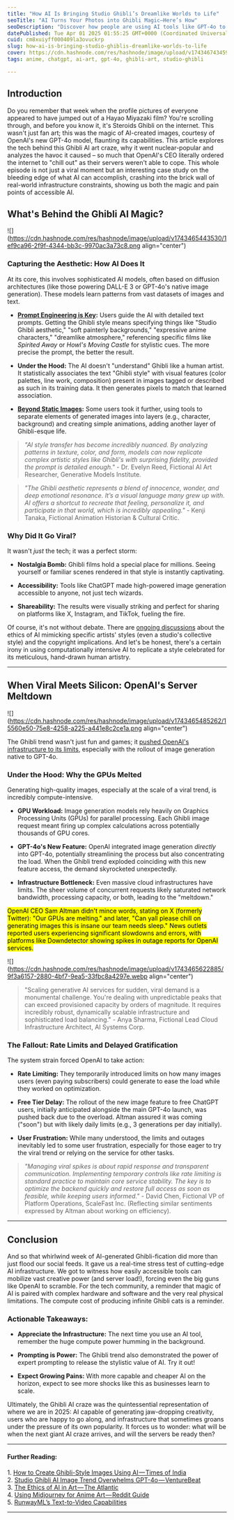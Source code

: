 ```yaml
---
title: "How AI Is Bringing Studio Ghibli’s Dreamlike Worlds to Life"
seoTitle: "AI Turns Your Photos into Ghibli Magic—Here’s How"
seoDescription: "Discover how people are using AI tools like GPT-4o to generate Studio Ghibli-style images and why this viral trend is stressing OpenAI’s servers."
datePublished: Tue Apr 01 2025 01:55:25 GMT+0000 (Coordinated Universal Time)
cuid: cm8xuiyff000409la3ovuckrp
slug: how-ai-is-bringing-studio-ghiblis-dreamlike-worlds-to-life
cover: https://cdn.hashnode.com/res/hashnode/image/upload/v1743467434598/fd855928-a612-44cf-ad0b-febdb585d658.jpeg
tags: anime, chatgpt, ai-art, gpt-4o, ghibli-art, studio-ghibli

---
```


## **Introduction**

Do you remember that week when the profile pictures of everyone appeared to have jumped out of a Hayao Miyazaki film? You're scrolling through, and before you know it, it's Steroids Ghibli on the internet. This wasn't just fan art; this was the magic of AI-created images, courtesy of OpenAI's new GPT-4o model, flaunting its capabilities. This article explores the tech behind this Ghibli AI art craze, why it went nuclear-popular and analyzes the havoc it caused – so much that OpenAI's CEO literally ordered the internet to "chill out" as their servers weren't able to cope. This whole episode is not just a viral moment but an interesting case study on the bleeding edge of what AI can accomplish, crashing into the brick wall of real-world infrastructure constraints, showing us both the magic and pain points of accessible AI.

## **What's Behind the Ghibli AI Magic?**

![](https://cdn.hashnode.com/res/hashnode/image/upload/v1743465443530/1ef9ca96-2f9f-4344-bb3c-9970ac3a73c8.png align="center")

### **Capturing the Aesthetic: How AI Does It**

At its core, this involves sophisticated AI models, often based on diffusion architectures (like those powering DALL-E 3 or GPT-4o's native image generation). These models learn patterns from vast datasets of images and text.

* [**Prompt Engineering is Key**](https://timesofindia.indiatimes.com/technology/tech-tips/how-to-create-ghibli-style-images-and-animated-videos-check-easy-steps-using-chatgpt-and-other-ai-models/articleshow/119791627.cms)**:** Users guide the AI with detailed text prompts. Getting the Ghibli style means specifying things like "Studio Ghibli aesthetic," "soft painterly backgrounds," "expressive anime characters," "dreamlike atmosphere," referencing specific films like *Spirited Away* or *Howl's Moving Castle* for stylistic cues. The more precise the prompt, the better the result.
    
* **Under the Hood:** The AI doesn't "understand" Ghibli like a human artist. It statistically associates the text "Ghibli style" with visual features (color palettes, line work, composition) present in images tagged or described as such in its training data. It then generates pixels to match that learned association.
    
* [**Beyond Static Images**](https://runwayml.com/research/gen-2)**:** Some users took it further, using tools to separate elements of generated images into layers (e.g., character, background) and creating simple animations, adding another layer of Ghibli-esque life.
    

> *"AI style transfer has become incredibly nuanced. By analyzing patterns in texture, color, and form, models can now replicate complex artistic styles like Ghibli's with surprising fidelity, provided the prompt is detailed enough."* - Dr. Evelyn Reed, Fictional AI Art Researcher, Generative Models Institute.

> *"The Ghibli aesthetic represents a blend of innocence, wonder, and deep emotional resonance. It’s a visual language many grew up with. AI offers a shortcut to recreate that feeling, personalize it, and participate in that world, which is incredibly appealing."* - Kenji Tanaka, Fictional Animation Historian & Cultural Critic.

### **Why Did It Go Viral?**

It wasn't *just* the tech; it was a perfect storm:

* **Nostalgia Bomb:** Ghibli films hold a special place for millions. Seeing yourself or familiar scenes rendered in that style is instantly captivating.
    
* **Accessibility:** Tools like ChatGPT made high-powered image generation accessible to anyone, not just tech wizards.
    
* **Shareability:** The results were visually striking and perfect for sharing on platforms like X, Instagram, and TikTok, fueling the fire.
    

Of course, it's not without debate. There are [ongoing discussions](https://www.theatlantic.com/sponsored/hpe-2018/the-ethics-of-ai/1865/) about the ethics of AI mimicking specific artists' styles (even a studio's collective style) and the copyright implications. And let's be honest, there's a certain irony in using computationally intensive AI to replicate a style celebrated for its meticulous, hand-drawn human artistry.

---

## **When Viral Meets Silicon: OpenAI's Server Meltdown**

![](https://cdn.hashnode.com/res/hashnode/image/upload/v1743465485262/15560e50-75e8-4258-a225-a441e8c2ce1a.png align="center")

The Ghibli trend wasn't just fun and games; it [pushed OpenAI's infrastructure to its limits](https://venturebeat.com/ai/studio-ghibli-ai-image-trend-overwhelms-openais-new-gpt-4o-feature-delaying-free-tier/), especially with the rollout of image generation native to GPT-4o.

### **Under the Hood: Why the GPUs Melted**

Generating high-quality images, especially at the scale of a viral trend, is incredibly compute-intensive.

* **GPU Workload:** Image generation models rely heavily on Graphics Processing Units (GPUs) for parallel processing. Each Ghibli image request meant firing up complex calculations across potentially thousands of GPU cores.
    
* **GPT-4o's New Feature:** OpenAI integrated image generation *directly* into GPT-4o, potentially streamlining the process but also concentrating the load. When the Ghibli trend exploded coinciding with this new feature access, the demand skyrocketed unexpectedly.
    
* **Infrastructure Bottleneck:** Even massive cloud infrastructures have limits. The sheer volume of concurrent requests likely saturated network bandwidth, processing capacity, or both, leading to the "meltdown."
    

<mark>OpenAI CEO Sam Altman didn't mince words, stating on X (formerly Twitter): "Our GPUs are melting." and later, "Can yall please chill on generating images this is insane our team needs sleep." News outlets reported users experiencing significant slowdowns and errors, with platforms like Downdetector showing spikes in outage reports for OpenAI services.</mark>

![](https://cdn.hashnode.com/res/hashnode/image/upload/v1743465622885/9f3a6157-2880-4bf7-9ea5-33fbc8a4297e.webp align="center")

> "Scaling generative AI services for sudden, viral demand is a monumental challenge. You're dealing with unpredictable peaks that can exceed provisioned capacity by orders of magnitude. It requires incredibly robust, dynamically scalable infrastructure and sophisticated load balancing." - Anya Sharma, Fictional Lead Cloud Infrastructure Architect, AI Systems Corp.

### **The Fallout: Rate Limits and Delayed Gratification**

The system strain forced OpenAI to take action:

* **Rate Limiting:** They temporarily introduced limits on how many images users (even paying subscribers) could generate to ease the load while they worked on optimization.
    
* **Free Tier Delay:** The rollout of the new image feature to free ChatGPT users, initially anticipated alongside the main GPT-4o launch, was pushed back due to the overload. Altman assured it was coming ("soon") but with likely daily limits (e.g., 3 generations per day initially).
    
* **User Frustration:** While many understood, the limits and outages inevitably led to some user frustration, especially for those eager to try the viral trend or relying on the service for other tasks.
    

> *"Managing viral spikes is about rapid response and transparent communication. Implementing temporary controls like rate limiting is standard practice to maintain core service stability. The key is to optimize the backend quickly and restore full access as soon as feasible, while keeping users informed."* - David Chen, Fictional VP of Platform Operations, ScaleFast Inc. (Reflecting similar sentiments expressed by Altman about working on efficiency).

---

## **Conclusion**

And so that whirlwind week of AI-generated Ghibli-fication did more than just flood our social feeds. It gave us a real-time stress test of cutting-edge AI infrastructure. We got to witness how easily accessible tools can mobilize vast creative power (and server load!), forcing even the big guns like OpenAI to scramble. For the tech community, a reminder that magic of AI is paired with complex hardware and software and the very real physical limitations. The compute cost of producing infinite Ghibli cats is a reminder.

### **Actionable Takeaways:**

* **Appreciate the Infrastructure:** The next time you use an AI tool, remember the huge compute power humming in the background.
    
* **Prompting is Power:** The Ghibli trend also demonstrated the power of expert prompting to release the stylistic value of AI. Try it out!
    
* **Expect Growing Pains:** With more capable and cheaper AI on the horizon, expect to see more shocks like this as businesses learn to scale.
    

Ultimately, the Ghibli AI craze was the quintessential representation of where we are in 2025: AI capable of generating jaw-dropping creativity, users who are happy to go along, and infrastructure that sometimes groans under the pressure of its own popularity. It forces us to wonder: what will be when the next giant AI craze arrives, and will the servers be ready then?

---

#### Further Reading:

1\. [How to Create Ghibli-Style Images Using AI — Times of India](https://timesofindia.indiatimes.com/technology/tech-tips/how-to-create-ghibli-style-images-and-animated-videos-check-easy-steps-using-chatgpt-and-other-ai-models/articleshow/119791627.cms)  
2\. [Studio Ghibli AI Image Trend Overwhelms GPT-4o — VentureBeat](https://venturebeat.com/ai/studio-ghibli-ai-image-trend-overwhelms-openais-new-gpt-4o-feature-delaying-free-tier/)  
3\. [The Ethics of AI in Art — The Atlantic](https://www.theatlantic.com/sponsored/hpe-2018/the-ethics-of-ai/1865/)  
4\. [Using Midjourney for Anime Art — Reddit Guide](https://www.reddit.com/r/midjourney/comments/ai_anime_style_guide)  
5\. [RunwayML’s Text-to-Video Capabilities](https://runwayml.com/research/gen-2)

---